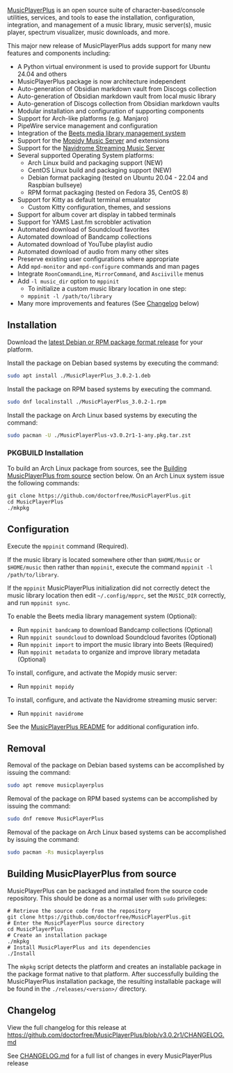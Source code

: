 [MusicPlayerPlus](https://github.com/doctorfree/MusicPlayerPlus#readme) is an open source suite of character-based/console utilities, services, and tools to ease the installation, configuration, integration, and management of a music library, music server(s), music player, spectrum visualizer, music downloads, and more.

This major new release of MusicPlayerPlus adds support for many new features and components including:

* A Python virtual environment is used to provide support for Ubuntu 24.04 and others
* MusicPlayerPlus package is now architecture independent
* Auto-generation of Obsidian markdown vault from Discogs collection
* Auto-generation of Obsidian markdown vault from local music library
* Auto-generation of Discogs collection from Obsidian markdown vaults
* Modular installation and configuration of supporting components
* Support for Arch-like platforms (e.g. Manjaro)
* PipeWire service management and configuration
* Integration of the [Beets media library management system](https://beets.io/)
* Support for the [Mopidy Music Server](https://mopidy.com/) and extensions
* Support for the [Navidrome Streaming Music Server](https://www.navidrome.org/)
* Several supported Operating System platforms:
    * Arch Linux build and packaging support (NEW)
    * CentOS Linux build and packaging support (NEW)
    * Debian format packaging (tested on Ubuntu 20.04 - 22.04 and Raspbian bullseye)
    * RPM format packaging (tested on Fedora 35, CentOS 8)
* Support for Kitty as default terminal emualator
    * Custom Kitty configuration, themes, and sessions
* Support for album cover art display in tabbed terminals
* Support for YAMS Last.fm scrobbler activation
* Automated download of Soundcloud favorites
* Automated download of Bandcamp collections
* Automated download of YouTube playlist audio
* Automated download of audio from many other sites
* Preserve existing user configurations where appropriate
* Add `mpd-monitor` and `mpd-configure` commands and man pages
* Integrate `RoonCommandLine`, `MirrorCommand`, and `Asciiville` menus
* Add `-l music_dir` option to `mppinit`
    * To initialize a custom music library location in one step:
    * `mppinit -l /path/to/library`
* Many more improvements and features (See [Changelog](#changelog) below)

## Installation

Download the [latest Debian or RPM package format release](https://github.com/doctorfree/MusicPlayerPlus/releases) for your platform.

Install the package on Debian based systems by executing the command:

```bash
sudo apt install ./MusicPlayerPlus_3.0.2-1.deb
```

Install the package on RPM based systems by executing the command.

```bash
sudo dnf localinstall ./MusicPlayerPlus_3.0.2-1.rpm
```

Install the package on Arch Linux based systems by executing the command:

```bash
sudo pacman -U ./MusicPlayerPlus-v3.0.2r1-1-any.pkg.tar.zst
```

### PKGBUILD Installation

To build an Arch Linux package from sources, see the
[Building MusicPlayerPlus from source](#building-musicplayerplus-from-source)
section below. On an Arch Linux system issue the following commands:

```
git clone https://github.com/doctorfree/MusicPlayerPlus.git
cd MusicPlayerPlus
./mkpkg
```

## Configuration

Execute the `mppinit` command (Required).

If the music library is located somewhere other than `$HOME/Music` or `$HOME/music` then rather than `mppinit`, execute the command `mppinit -l /path/to/library`.

If the `mppinit` MusicPlayerPlus initialization did not correctly detect the music library location then edit `~/.config/mpprc`, set the `MUSIC_DIR` correctly, and run `mppinit sync`.

To enable the Beets media library management system (Optional):

* Run `mppinit bandcamp` to download Bandcamp collections (Optional)
* Run `mppinit soundcloud` to download Soundcloud favorites (Optional)
* Run `mppinit import` to import the music library into Beets (Required)
* Run `mppinit metadata` to organize and improve library metadata (Optional)

To install, configure, and activate the Mopidy music server:

* Run `mppinit mopidy`

To install, configure, and activate the Navidrome streaming music server:

* Run `mppinit navidrome`

See the [MusicPlayerPlus README](https://github.com/doctorfree/MusicPlayerPlus#readme) for additional configuration info.

## Removal

Removal of the package on Debian based systems can be accomplished by issuing the command:

```bash
sudo apt remove musicplayerplus
```

Removal of the package on RPM based systems can be accomplished by issuing the command:

```bash
sudo dnf remove MusicPlayerPlus
```

Removal of the package on Arch Linux based systems can be accomplished by issuing the command:

```bash
sudo pacman -Rs musicplayerplus
```

## Building MusicPlayerPlus from source

MusicPlayerPlus can be packaged and installed from the source code repository. This should be done as a normal user with `sudo` privileges:

```
# Retrieve the source code from the repository
git clone https://github.com/doctorfree/MusicPlayerPlus.git
# Enter the MusicPlayerPlus source directory
cd MusicPlayerPlus
# Create an installation package
./mkpkg
# Install MusicPlayerPlus and its dependencies
./Install
```

The `mkpkg` script detects the platform and creates an installable package in the package format native to that platform. After successfully building the MusicPlayerPlus installation package, the resulting installable package will be found in the `./releases/<version>/` directory.

## Changelog

View the full changelog for this release at https://github.com/doctorfree/MusicPlayerPlus/blob/v3.0.2r1/CHANGELOG.md

See [CHANGELOG.md](https://github.com/doctorfree/MusicPlayerPlus/blob/master/CHANGELOG.md) for a full list of changes in every MusicPlayerPlus release
